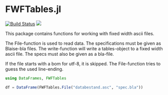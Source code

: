 FWFTables.jl
============

[![Build Status](https://travis-ci.com/HenricoWitvliet/FWFTables.jl.svg?branch=master)](https://travis-ci.com/HenricoWitvliet/FWFTables.jl)
[![](https://img.shields.io/badge/docs-dev-blue.svg)](https://HenricoWitvliet.github.io/FWFTables.jl/dev)

This package contains functions for working with fixed width ascii files.

The File-function is used to read data. The specifications must be given as
Blaise-bla files.
The write-function will write a tables-object to a fixed width ascii file. The
specs must also be given as a bla-file.

If the file starts with a bom for utf-8, it is skipped. The File-function
tries to guess the used line-ending.


```julia
using DataFrames, FWFTables

df = DataFrame(FWFTables.File("databestand.asc", "spec.bla"))
```
